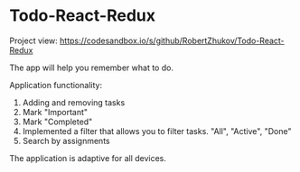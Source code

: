 # Todo-React-Redux


Project view: https://codesandbox.io/s/github/RobertZhukov/Todo-React-Redux

The app will help you remember what to do.

Application functionality:

1) Adding and removing tasks
2) Mark "Important"
3) Mark "Completed"
4) Implemented a filter that allows you to filter tasks. "All", "Active", "Done"
5) Search by assignments

The application is adaptive for all devices.

